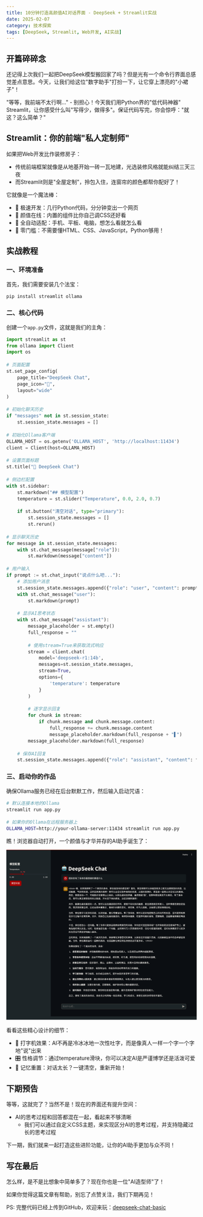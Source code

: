```yaml
---
title: 10分钟打造高颜值AI对话界面 - DeepSeek + Streamlit实战
date: 2025-02-07
category: 技术探索
tags: [DeepSeek, Streamlit, Web开发, AI实战]
---
```


## 开篇碎碎念

还记得上次我们一起把DeepSeek模型搬回家了吗？但是光有一个命令行界面总感觉差点意思。今天，让我们给这位"数字助手"打扮一下，让它穿上漂亮的"小裙子"！

"等等，我前端不太行啊..." - 别担心！今天我们用Python界的"低代码神器" Streamlit，让你感受什么叫"写得少，做得多"。保证代码写完，你会惊呼："就这？这么简单？"

## Streamlit：你的前端"私人定制师"

如果把Web开发比作装修房子：
- 传统前端框架就像是从地基开始一砖一瓦地建，光选装修风格就能纠结三天三夜
- 而Streamlit则是"全屋定制"，拎包入住，连窗帘的颜色都帮你配好了！

它就像是一个魔法棒：
- 🚀 极速开发：几行Python代码，分分钟变出一个网页
- 🎨 颜值在线：内置的组件比你自己调CSS还好看
- 📱 全自动适配：手机、平板、电脑，想怎么看就怎么看
- 🔧 零门槛：不需要懂HTML、CSS、JavaScript，Python够用！

## 实战教程

### 一、环境准备

首先，我们需要安装几个法宝：

```bash
pip install streamlit ollama
```

### 二、核心代码

创建一个`app.py`文件，这就是我们的主角：

```python
import streamlit as st
from ollama import Client
import os

# 页面配置
st.set_page_config(
    page_title="DeepSeek Chat",
    page_icon="🤖",
    layout="wide"
)

# 初始化聊天历史
if "messages" not in st.session_state:
    st.session_state.messages = []

# 初始化Ollama客户端
OLLAMA_HOST = os.getenv('OLLAMA_HOST', 'http://localhost:11434')
client = Client(host=OLLAMA_HOST)

# 设置页面标题
st.title("🤖 DeepSeek Chat")

# 侧边栏配置
with st.sidebar:
    st.markdown("## 模型配置")
    temperature = st.slider("Temperature", 0.0, 2.0, 0.7)
    
    if st.button("清空对话", type="primary"):
        st.session_state.messages = []
        st.rerun()

# 显示聊天历史
for message in st.session_state.messages:
    with st.chat_message(message["role"]):
        st.markdown(message["content"])

# 用户输入
if prompt := st.chat_input("说点什么吧..."):
    # 添加用户消息
    st.session_state.messages.append({"role": "user", "content": prompt})
    with st.chat_message("user"):
        st.markdown(prompt)
    
    # 显示AI思考状态
    with st.chat_message("assistant"):
        message_placeholder = st.empty()
        full_response = ""
        
        # 使用stream=True来获取流式响应
        stream = client.chat(
            model='deepseek-r1:14b',
            messages=st.session_state.messages,
            stream=True,
            options={
                'temperature': temperature
            }
        )
        
        # 逐字显示回复
        for chunk in stream:
            if chunk.message and chunk.message.content:
                full_response += chunk.message.content
                message_placeholder.markdown(full_response + "▌")
        message_placeholder.markdown(full_response)
    
    # 保存AI回复
    st.session_state.messages.append({"role": "assistant", "content": full_response})
```

### 三、启动你的作品

确保Ollama服务已经在后台默默工作，然后输入启动咒语：

```bash
# 默认连接本地的Ollama
streamlit run app.py

# 如果你的Ollama在远程服务器上
OLLAMA_HOST=http://your-ollama-server:11434 streamlit run app.py
```

瞧！浏览器自动打开，一个颜值与才华并存的AI助手诞生了：

![DeepSeek Chat界面](./assets/deepseek-chat-basic-ui.png)

看看这些精心设计的细节：
- 💬 打字机效果：AI不再是冷冰冰地一次性吐字，而是像真人一样一个字一个字地"说"出来
- 🎛️ 性格调节：通过temperature滑块，你可以决定AI是严谨博学还是活泼可爱
- 🧹 记忆重置：对话太长？一键清空，重新开始！

## 下期预告

等等，这就完了？当然不是！现在的界面还有提升空间：
- AI的思考过程和回答都混在一起，看起来不够清晰
    - 我们可以通过自定义CSS主题，来实现区分AI的思考过程，并支持隐藏过长的思考过程

下一期，我们就来一起打造这些进阶功能，让你的AI助手更加与众不同！

## 写在最后

怎么样，是不是比想象中简单多了？现在你也是一位"AI造型师"了！

如果你觉得这篇文章有帮助，别忘了点赞关注，我们下期再见！

PS: 完整代码已经上传到GitHub，欢迎来玩：[deepseek-chat-basic](https://github.com/onewesong/AGIRoadCodeDemo/tree/main/deepseek-chat-basic)
